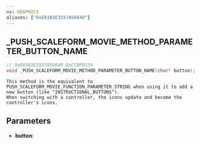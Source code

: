 ```yaml
---
ns: GRAPHICS
aliases: ["0xE83A3E3557A56640"]
---
```

## _PUSH_SCALEFORM_MOVIE_METHOD_PARAMETER_BUTTON_NAME

```c
// 0xE83A3E3557A56640 0xCCBF0334
void _PUSH_SCALEFORM_MOVIE_METHOD_PARAMETER_BUTTON_NAME(char* button);
```

```
This method is the equivalent to PUSH_SCALEFORM_MOVIE_FUNCTION_PARAMETER_STRING when using it to add a new button (like "INSTRUCTIONAL_BUTTONS").  
When switching with a controller, the icons update and become the controller's icons.  
```

## Parameters
* **button**: 

